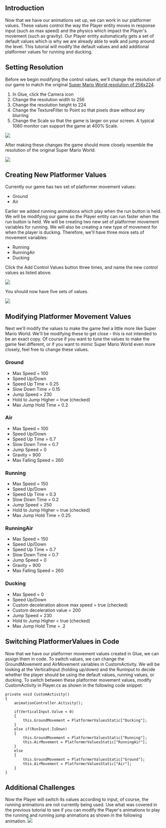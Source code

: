## Introduction

Now that we have our animations set up, we can work in our platformer values. These values control the way the Player entity moves in response input (such as max speed) and the physics which impact the Player's movement (such as gravity). Our Player entity automatically gets a set of default values which is why we are already able to walk and jump around the level. This tutorial will modify the default values and add additional platformer values for running and ducking.

## Setting Resolution

Before we begin modifying the control values, we'll change the resolution of our game to match the original [Super Mario World resolution of 256x224](https://smwspeedruns.com/Version_Differences).

1.  In Glue, click the Camera icon
2.  Change the resolution width to 256
3.  Change the resolution height to 224
4.  Change the TextureFilter to Point so that pixels draw without any blurring
5.  Change the Scale so that the game is larger on your screen. A typical 1080 monitor can support the game at 400% Scale.

![](/media/2021-03-img_6053edb5bceed.png)

After making these changes the game should more closely resemble the resolution of the original Super Mario World.

![](/media/2021-03-img_606107009dcee.png)

## Creating New Platformer Values

Currently our game has two set of platformer movement values:

-   Ground
-   Air

Earlier we added running animations which play when the run button is held. We will be modifying our game so the Player entity can run faster when the run button is held. We will be creating two new set of platformer movement variables for running. We will also be creating a new type of movement for when the player is ducking. Therefore, we'll have three more sets of movement variables:

-   Running
-   RunningAir
-   Ducking

Click the Add Control Values button three times, and name the new control values as listed above.

![](/media/2021-03-img_6053f22e87865.png)

You should now have five sets of values.

![](/media/2021-03-img_6053f2886d5c9.png)

## Modifying Platformer Movement Values

Next we'll modify the values to make the game feel a little more like Super Mario World. We'll be modifying these to get close - this is not intended to be an exact copy. Of course if you want to tune the values to make the game feel different, or if you want to mimic Super Mario World even more closely, feel free to change these values.

### Ground

-   Max Speed = 100
-   Speed Up/Down
-   Speed Up Time = 0.25
-   Slow Down Time = 0.15
-   Jump Speed = 230
-   Hold to Jump Higher = true (checked)
-   Max Jump Hold Time = 0.2

### Air

-   Max Speed = 100
-   Speed Up/Down
-   Speed Up Time = 0.7
-   Slow Down Time = 0.7
-   Jump Speed = 0
-   Gravity = 900
-   Max Falling Speed = 260

### Running

-   Max Speed = 150
-   Speed Up/Down
-   Speed Up Time = 0.3
-   Slow Down Time = 0.2
-   Jump Speed = 250
-   Hold to Jump Higher = true (checked)
-   Max Jump Hold Time = 0.25

### RunningAir

-   Max Speed = 150
-   Speed Up/Down
-   Speed Up Time = 0.7
-   Slow Down Time = 0.7
-   Jump Speed = 0
-   Gravity = 900
-   Max Falling Speed = 260

### Ducking

-   Max Speed = 0
-   Speed Up/Down
-   Custom deceleration above max speed = true (checked)
-   Custom deceleration value = 200
-   Jump Speed = 230
-   Hold to Jump Higher = true (checked)
-   Max Jump Hold Time = .2

## Switching PlatformerValues in Code

Now that we have our platformer movement values created in Glue, we can assign them in code. To switch values, we can change the GroundMovement and AirMovement variables in CustomActivity. We will be looking at the VerticalInput (holding up/down) and the RunInput to decide whether the player should be using the default values, running values, or ducking. To switch between these platformer movement values, modify CustomActivity in Player.cs as shown in the following code snippet:

    private void CustomActivity()
    {
        animationController.Activity();

        if(VerticalInput.Value < 0)
        {
            this.GroundMovement = PlatformerValuesStatic["Ducking"];
        }
        else if(RunInput.IsDown)
        {
            this.GroundMovement = PlatformerValuesStatic["Running"];
            this.AirMovement = PlatformerValuesStatic["RunningAir"];
        }
        else
        {
            this.GroundMovement = PlatformerValuesStatic["Ground"];
            this.AirMovement = PlatformerValuesStatic["Air"];
        }
    }

## Additional Challenges

Now the Player will switch its values according to input, of course, the running animations are not currently being used. Use what was covered in the previous tutorial to see if you can modify the Player's animations to play the running and running jump animations as shown in the following animation. [![](/media/2021-03-2021_March_28_165247.gif)](/media/2021-03-2021_March_28_165247.gif)  
